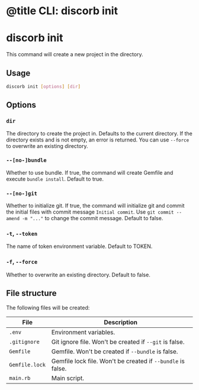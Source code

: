 # @title CLI: discorb init

# discorb init

This command will create a new project in the directory.

## Usage

```bash
discorb init [options] [dir]
```

## Options

### `dir`

The directory to create the project in.
Defaults to the current directory.
If the directory exists and is not empty, an error is returned.
You can use `--force` to overwrite an existing directory.

### `--[no-]bundle`

Whether to use bundle.
If true, the command will create Gemfile and execute `bundle install`.
Default to true.

### `--[no-]git`

Whether to initialize git.
If true, the command will initialize git and commit the initial files with commit message `Initial commit`.
Use `git commit --amend -m "..."` to change the commit message.
Default to false.

### `-t`, `--token`

The name of token environment variable.
Default to TOKEN.

### `-f`, `--force`

Whether to overwrite an existing directory.
Default to false.

## File structure

The following files will be created:

| File | Description |
| ---- | ----------- |
| `.env` | Environment variables. |
| `.gitignore` | Git ignore file. Won't be created if `--git` is false. |
| `Gemfile` | Gemfile. Won't be created if `--bundle` is false. |
| `Gemfile.lock` | Gemfile lock file. Won't be created if `--bundle` is false. |
| `main.rb` | Main script. |
